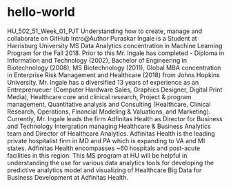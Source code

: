 # hello-world
HU_502_51_Week_01_PJT Understanding how to create, manage and collaborate on GitHub
Intro@Author
Puraskar Ingale is a Student at Harrisburg University MS Data Analytics concentration in Machine Learning Program for the Fall 2018.
Prior to this Mr. Ingale has completed - Diploma in Information and Technology (2002), Bachelor of Engineering in Biotechnology (2008), MS Biotechnology (2011), Global MBA concentration in Enterprise Risk Management and Healthcare (2018) from Johns Hopkins University.
Mr. Ingale has a diversified 13 years of experience as an Entreprenueuer (Computer Hardware Sales, Graphics Designer, Digital Print Media), Healthcare core and clinical research, Project & program management, Quantitative analysis and Consulting (Healthcare, Clinical Research, Operations, Financial Modeling & Valuations, and Marketing).
Currently, Mr. Ingale leads the firm Adfinitas Health as Director for Business and Technology Intergration managing Healthcare & Business Analytics team and Director of Healthcare Analytics. Adfinitas Health is the leading private hospitalist firm in MD and PA which is  expanding to VA and MI states. Adfinitas Health encompasses ~60 hospitals and post-acute facilities in this region.
This MS program at HU will be helpful in understanding the use for various data analytics tools for developing the predictive analytics model and visualizing of Healthcare Big Data for Business Development at Adfinitas Health.
